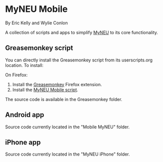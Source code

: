 MyNEU Mobile
============

By Eric Kelly and Wylie Conlon

A collection of scripts and apps to simplify [MyNEU](http://myneu.neu.edu) to its core functionality.

Greasemonkey script
-------------------

You can directly install the Greasemonkey script from its userscripts.org location. To install:

On Firefox:
1. Install the [Greasemonkey](https://addons.mozilla.org/firefox/addon/greasemonkey/) Firefox extension.
2. Install the [MyNEU Mobile script](http://userscripts.org/scripts/show/97153).

The source code is available in the Greasemonkey folder.

Android app
-----------

Source code currently located in the "Mobile MyNEU" folder.

iPhone app
----------

Source code currently located in the "MyNEU iPhone" folder.